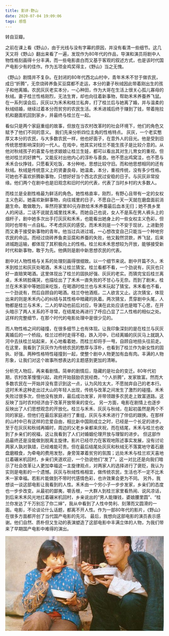 ```yaml
---
title: 影评-野山        
date: 2020-07-04 19:09:06
tags: 感悟
---
```


转自豆瓣。

之前在课上看《野山》，由于光线与没有字幕的原因，并没有看清一些细节。这几天又将《野山》翻出来看了一遍，发现作为80年代的作品，导演和演员将剧中人物性格刻画得十分丰满，而一些电影直白而又基于客观的叙述方式，也是该时代国产电影少有的佳作。作为五项金鸡奖得主，《野山》当之无愧。

《野山》剧情并不复杂。在封闭的80年代西北山村中，青年禾禾不甘于做农民，成日“折腾”，无奈烧砖养鱼买豆腐都不走运，本分的妻子秋绒因此带着刚出生的孩子和他离婚。农民灰灰老实本分，一心种田，作为大哥在生活上很关心孤儿寡母的秋绒。妻子桂兰性格刚烈，无法生育，却也向往着新事物，帮助禾禾养蚕养飞鼠。在一系列误会后，灰灰以为禾禾和桂兰私奔，打了桂兰后与她离了婚，并与温柔的秋绒结婚，继续过着本分而贫穷的农民生活。禾禾进城后终于赚到了钱，带着拖拉机和磨面机回到家乡，并最终与桂兰在一起。

看似只是两个家庭重组的故事，但放在当农村改革时的社会环境下，他们的角色又赋予了他们不同的意义。
我们先来分析四位主角的性格特点。
灰灰，一个老实憨厚又本分的农民，与大多数农民一样，他也好面子，在意外人的目光。他是受到旧传统思想影响深刻的一代人。在戏中，他其实对桂兰不能生孩子是比较介意的。从他对秋绒孩子的喜爱与他求娘娘让桂兰生娃，都可以看出其对生儿育女的重视。但他对桂兰的好脾气，又能反衬出他内心的淳朴与善良。他不愿出鸡窝洼，也不愿与禾禾合伙挣钱，只愿看天吃饭，本分种地，思想比较守旧。而和他思想相同的还有秋绒。秋绒是传统意义上的贤妻良母，她温柔，本分，重视传统，没有多少性格。可她也不喜欢折腾新事物，只想好好当个西北农民过安稳的日子。与灰灰非常投缘。他们两个在剧中也是旧观念和旧时代的代表，代表了当时乡村的大多数人。

而桂兰是全剧性格最为鲜活的角色。她性格直率，刚烈，有野心且带有一定的女权主义色彩。她喜欢新鲜事物，向往城里的日子，不愿自己一天一天就在磨盘面前消磨生命。敢做敢为，率然将家里80元存款给禾禾养蚕最后血本无归；她不畏乡里人的闲话，二话不说就去城里找禾禾。而她自己也说，女人不是系在男人裤头上的烟杆子，剧中她多次出手打灰灰和禾禾，也能看出她身上的一些女权主义色彩，但同时也带有一点自私，不考虑灰灰的感受。而禾禾则是一个不安于现状，上进勤劳而又勇于接受新事物的青年。他当过兵进过城，一心想改变自己只能当一个种地穷农民的命运。而经过烧砖养鱼卖豆腐和养蚕的失败，他又毅然贷款，养飞鼠，后来进城跑运输，都体现了其积极向上的性格。桂兰和禾禾思想较为开放，能够接受新时代和新事物，敢于为先。他俩则是剧中新思想农民的代表。

剧中对人物性格与关系的处理刻画得很细致。以一个细节来说。剧中开篇不久，禾禾到桂兰和灰灰处喝酒，禾禾让桂兰猜宝。桂兰看都不看，一个劲说有，灰灰也只好一直赔笑喝酒。这里体现出了桂兰的固执好强、灰灰的老实。而猜完宝后桂兰离桌，禾禾转脸痛哭，也描绘出了了禾禾一直失败的不甘心与无奈。而到了剧末，桂兰在禾禾家中等她回来吃饭，在喝酒时桂兰也与禾禾玩起了猜宝。禾禾看也不看，一个劲说有，然后自顾自的喝酒。桂兰夺他酒瓶，二人欲言又止。这次猜宝，体现出来的则是禾禾内心的纠结与其性格中暗藏的执着。两次猜宝，贯穿剧中头尾，人物都是桂兰与禾禾，二人的举动也前后对应，导演在此处应该也是暗下心思，在开头暗示了两人关系的不寻常，在结尾处再进行了呼应凸显了二人性格的相似之处。这样的完整细节，在那个时代的电影处理中是很少见的。

而人物性格之间的碰撞，在很多细节上也有体现。让我印象深刻的是在桂兰与灰灰离婚后的一个桥段。桂兰过桥时走得不稳，跌入河中，已经离婚的灰灰马上就跳入河中去扶桂兰站起来，关心地看着她，而桂兰却将手一甩，自顾自地扭头往前走。在这里，我看到了灰灰作为传统农民的憨厚与淳朴，也看到了桂兰作为新女性的固执、好强。两种性格特性碰撞到一起，使整个剧中人物更加有血有肉。丰满的人物形象，让我们对这个故事所想表达的主题感到更加的清晰。

分析完人物后，再来看剧情。简单的剧情后，隐藏的是社会的变迁。80年代初期，农村改革慢慢兴起，政府开始鼓励农民经商，“个人折腾”，发家致富。然而大多数农民在一开始并没有意识到这一点，认为风险太大，不愿抛弃自己的老本行。这时禾禾这种走出过大山的年轻人出现，传统与改革之间发生了激烈的碰撞。禾禾失败过很多次，但他没有放弃，最后成功发家，并带领跟多农民走上致富道路。这反映了当时农村经济由于改革开放带来的变化。
另一方面，电影在剧情上也逐步反映出了人们思想观念的开放化。桂兰与禾禾、灰灰与秋绒，在起初虽然是两个不同的家庭，但他们在最后家庭进行了重组，灰灰与禾禾进行了伴侣的跟换。在那样的山村中已有这样的恋爱自由，相比新中国刚成立之时，已经是一个长足的进步。至于在灰灰和秋绒再婚时，周边的父老乡亲都来庆祝，而在结尾，禾禾与桂兰也收到了乡亲们的祝福，这让我看到了人们对婚姻伦理开放与理智的进步。
但这部作品最终还是没能做到脱离主旋律。影片已经尽力在客观地陈述事实发展，没有讨论两家人孰对孰错，已经难能可贵。但在最后结尾处灰灰和秋绒无不落寞地守着石磨盘磨粮食，为牵电的费用发愁，身旁笼罩着贫穷的氛围；远处禾禾与桂兰欢天喜地扛着碾米机回村，乡亲们夹道欢迎，一个劲说他们“发了”，这一对比还是向我们暗示了社会改革让人更加幸福这一主旋律观点，对两家人的选择进行了褒贬，我认为实则是电影的一个遗憾。灰灰与秋绒性格相宜，做传统农民，生活也不一定不比禾禾一家幸福。若影片能做到不带时代感情色彩，也许效果会更为不同。
另外，我想谈一谈这部电影让我看到的人性。禾禾由一个穷小子一步步发家，乡亲们的态度也一步步改变。从最初的鄙夷，嚼舌根，一大群人到桂兰家里看热闹、说风凉话，到后来禾禾风光地扛着碾米机回村，乡亲说出的“男人能赚钱，婆娘腰里圆”、“桂兰你发达了千万别忘了你二婶”，我从中看到了人性中势利、刻薄而又圆滑的一面。电影，不论谈论什么话题，都离不开人性。作为一部80年代的影片，《野山》在很多方面都开创了当代国产电影的先河。
最后，我想向这部电影的演员表示感谢。他们自然、质朴但又生动的表演塑造了这部电影中丰满立体的人物，为我们带来了早期国产电影中难得的演出。


<div align=center>

![](/img/yeshan.jpg)

</div>